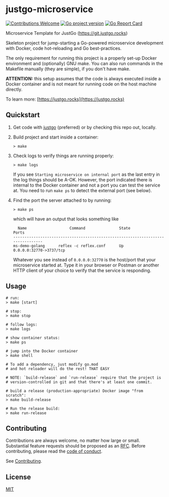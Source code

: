 # justgo-microservice
[![Contributions Welcome](https://img.shields.io/badge/contributions-welcome-brightgreen.svg?style=flat)](https://github.com/inadarei/justgo-microservice/issues)
[![Go project version](https://badge.fury.io/go/github.com%2Finadarei%2Fjustgo-microservice.svg)](https://badge.fury.io/go/github.com%2Finadarei%2Fjustgo-microservice)
[![Go Report Card](https://goreportcard.com/badge/github.com/inadarei/justgo-microservice)](https://goreportcard.com/report/github.com/inadarei/justgo-microservice)

Microservice Template for JustGo (https://git.justgo.rocks)

Skeleton project for jump-starting a Go-powered microservice development with
Docker, code hot-reloading and Go best-practices.

The only requirement for running this project is a properly set-up Docker
environment and (optionally) GNU make. You can also run commands in the 
Makefile manually (they are simple), if you don't have make.

**ATTENTION:** this setup assumes that the code is always executed inside
a Docker container and is not meant for running code on the host machine
directly. 

To learn more: [https://justgo.rocks](https://justgo.rocks)

## Quickstart

1. Get code with [justgo]() (preferred) or by checking this repo out, locally.
2. Build project and start inside a container: 

    ```
    > make
    ```

3. Check logs to verify things are running properly:

    ```
    > make logs
    ```

    If you see `Starting microservice on internal port` as the last entry in 
    the log things should be A-OK. However, the port indicated there is
    internal to the Docker container and not a port you can test the service
    at. You need to run `make ps` to detect the external port (see below).

4. Find the port the server attached to by running:

   ```
   > make ps
   ```

   which will have an output that looks something like 

   ```
     Name                   Command               State            Ports
   --------------------------------------------------------------------------------
   ms-demo-golang      reflex -c reflex.conf      Up       0.0.0.0:32770->3737/tcp
   ```

   Whatever you see instead of `0.0.0.0:32770` is the host/port that your
   microservice started at. Type it in your browser or Postman or another
   HTTP client of your choice to verify that the service is responding.

## Usage

```
# run:
> make [start]

# stop:
> make stop

# follow logs:
> make logs

# show container status:
> make ps

# jump into the Docker container
> make shell

# To add a dependency, just modify go.mod
# and hot reloader will do the rest! THAT EASY

# NOTE: `build-release` and `run-release` require that the project is 
# version-controlled in git and that there's at least one commit.

# build a release (production-appropriate) Docker image "from scratch":
> make build-release

# Run the release build:
> make run-release

```

## Contributing
Contributions are always welcome, no matter how large or small. Substantial feature requests should be proposed as an [RFC](https://github.com/apiaryio/api-blueprint-rfcs/blob/master/template.md). Before contributing, please read the [code of conduct](https://github.com/inadarei/justgo-microservice/blob/master/CODE_OF_CONDUCT.md).

See [Contributing](CONTRIBUTING.md).

## License 

[MIT](LICENSE)

